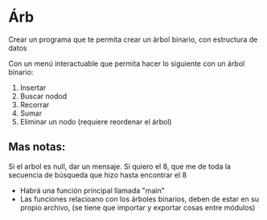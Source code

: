 # Árb

Crear un programa que te permita crear un árbol binario, con estructura de datos

Con un menú interactuable que permita hacer lo siguiente con un árbol binario:

1. Insertar
2. Buscar nodod
3. Recorrar
4. Sumar
5. Eliminar un nodo (requiere reordenar el árbol)

## Mas notas:

Si el arbol es null, dar un mensaje.
Si quiero el 8, que me de toda la secuencia de búsqueda que hizo hasta encontrar el 8

- Habrá una función principal llamada "main"
- Las funciones relacioano con los árboles binarios, deben de estar en su propio
  archivo, (se tiene que importar y exportar cosas entre módulos)
